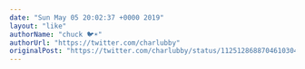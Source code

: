 ```yaml
---
date: "Sun May 05 20:02:37 +0000 2019"
layout: "like"
authorName: "chuck 🐦☀️"
authorUrl: "https://twitter.com/charlubby"
originalPost: "https://twitter.com/charlubby/status/1125128688704610304"
---
```

